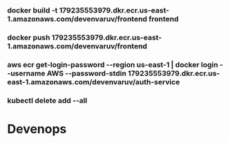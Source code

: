 ### docker build -t 179235553979.dkr.ecr.us-east-1.amazonaws.com/devenvaruv/frontend frontend
### docker push 179235553979.dkr.ecr.us-east-1.amazonaws.com/devenvaruv/frontend
### aws ecr get-login-password --region us-east-1 | docker login --username AWS --password-stdin 179235553979.dkr.ecr.us-east-1.amazonaws.com/devenvaruv/auth-service
### kubectl delete add --all

# Devenops
